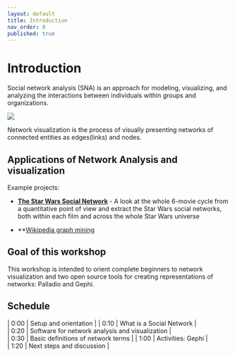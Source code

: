 ```yaml
---
layout: default
title: Introduction
nav_order: 0
published: true
---
```

# Introduction

Social network analysis (SNA) is an approach for modeling, visualizing, and analyzing the interactions between individuals within groups and organizations.

![]({{site.baseurl}}//Social_Network_Analysis_Visualization.png)

Network visualization is the process of visually presenting networks of connected entities as edges(links) and nodes.

## Applications of Network Analysis and visualization

Example projects:
* **[The Star Wars Social Network](http://evelinag.com/blog/2015/12-15-star-wars-social-network/)** - A look at the whole 6-movie cycle from a quantitative point of view and extract the Star Wars social networks, both within each film and across the whole Star Wars universe

* **[Wikipedia graph mining](http://blog.miz.space/research/2017/08/14/wikipedia-collective-memory-dynamic-graph-analysis-graphx-spark-scala-time-series-network/)

## Goal of this workshop

This workshop is intended to orient complete beginners to network visualization and two open source tools for creating representations of networks: Palladio and Gephi.

## Schedule

| 0:00 | Setup and orientation |
| 0:10  | What is a Social Network |     
| 0:20  | Software for network analysis and visualization |  
| 0:30 | Basic definitions of network terms |
| 1:00 | Activities: Gephi |     
| 1:20 | Next steps and discussion |
